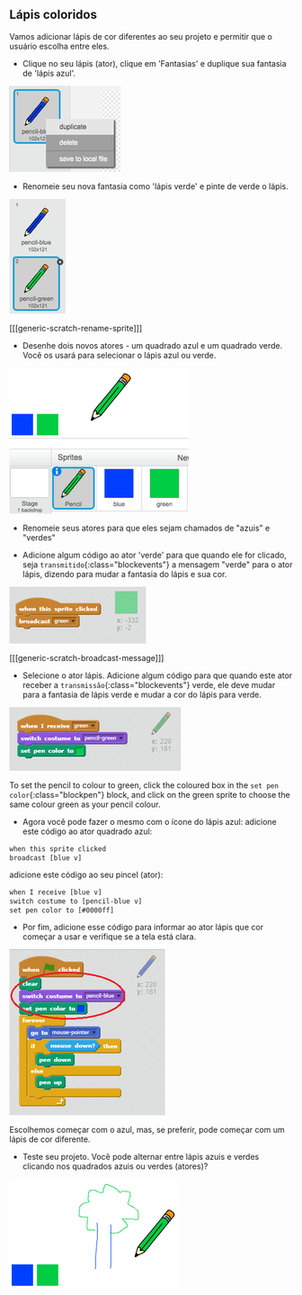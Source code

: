 ## Lápis coloridos

Vamos adicionar lápis de cor diferentes ao seu projeto e permitir que o usuário escolha entre eles.

+ Clique no seu lápis (ator), clique em 'Fantasias' e duplique sua fantasia de 'lápis azul'.

![screenshot](images/paint-blue-duplicate.png)

+ Renomeie seu nova fantasia como 'lápis verde' e pinte de verde o lápis.

![screenshot](images/paint-pencil-green.png)

[[[generic-scratch-rename-sprite]]]

+ Desenhe dois novos atores - um quadrado azul e um quadrado verde. Você os usará para selecionar o lápis azul ou verde.

![screenshot](images/paint-selectors.png)

+ Renomeie seus atores para que eles sejam chamados de "azuis" e "verdes"

+ Adicione algum código ao ator 'verde' para que quando ele for clicado, seja `transmitido`{:class="blockevents"} a mensagem "verde" para o ator lápis, dizendo para mudar a fantasia do lápis e sua cor.

![Transmissão verde](images/paint-broadcast-green.png)

[[[generic-scratch-broadcast-message]]]

+ Selecione o ator lápis. Adicione algum código para que quando este ator receber a `transmissão`{:class="blockevents"} verde, ele deve mudar para a fantasia de lápis verde e mudar a cor do lápis para verde.

![Transmissão verde](images/broadcast-green.png)

To set the pencil to colour to green, click the coloured box in the `set pen color`{:class="blockpen"} block, and click on the green sprite to choose the same colour green as your pencil colour.

+ Agora você pode fazer o mesmo com o ícone do lápis azul: adicione este código ao ator quadrado azul:

```blocks
when this sprite clicked
broadcast [blue v]
```

adicione este código ao seu pincel (ator):

```blocks
when I receive [blue v]
switch costume to [pencil-blue v]
set pen color to [#0000ff]
```

+ Por fim, adicione esse código para informar ao ator lápis que cor começar a usar e verifique se a tela está clara.

![Lápis inicial](images/start-pencil.png)

Escolhemos começar com o azul, mas, se preferir, pode começar com um lápis de cor diferente.

+ Teste seu projeto. Você pode alternar entre lápis azuis e verdes clicando nos quadrados azuis ou verdes (atores)?

![screenshot](images/paint-pens-test.png)
